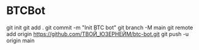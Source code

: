 # BTCBot
git init git add . git commit -m "Init BTC bot" git branch -M main git remote add origin https://github.com/ТВОЙ_ЮЗЕРНЕЙМ/btc-bot.git git push -u origin main
